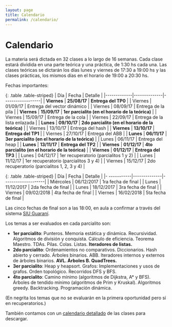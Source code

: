 ```yaml
---
layout: page
title: Calendario
permalink: /calendario/
---
```


Calendario
=========

La materia será dictada en 32 clases a lo largo de 16 semanas.
Cada clase estará dividida en una parte teórica y una práctica, de 1:30 hs cada una.
Las clases teóricas se dictarán los días lunes y viernes de 17:30 a 19:00 hs y las clases prácticas, los mismos días en el horario de 19:00 a 20:30 hs.

Fechas importantes:

{: .table .table-striped}
| Día         |   Fecha      |      Detalle     |
|-------------|--------------|------------------|
| **Viernes** | **25/08/17** | **Entrega del TP0** |
| Viernes     | 01/09/17     | Entrega del vector dinámico |
| Viernes     | 08/09/17     | Entrega de la pila |
| **Viernes** | **15/09/17** | **1er parcialito (en el horario de la teórica)** |
| Viernes     | 15/09/17     | Entrega de la cola |
| Viernes     | 22/09/17     | Entrega de la lista enlazada |
| **Lunes**   | **09/10/17** | **2do parcialito (en el horario de la teórica)** |
| Viernes     | 13/10/17     | Entrega del hash |
| **Viernes** | **13/10/17** | **Entrega del TP1** |
| Viernes     | 27/10/17     | Entrega del ABB |
| **Lunes**   | **06/11/17** | **3er parcialito (en el horario de la teórica)** |
| Lunes       | 06/11/17     | Entrega del heap |
| **Lunes**   | **13/11/17** | **Entrega del TP2** |
| **Viernes** | **01/12/17** | **4to parcialito (en el horario de la teórica)** |
| **Viernes** | **01/12/17** | **Entrega del TP3** |
| Lunes       | 04/12/17     | 1er recuperatorio (parcialitos 1 y 2) |
| Lunes       | 11/12/17     | 1er recuperatorio (parcialitos 3 y 4) |
| Viernes     | 15/12/17     | 2do recuperatorio (parcialitos 1, 2, 3 y 4) |

{: .table .table-striped}
| Día         | Fecha        | Detalle            |
|- -----------|--------------|--------------------|
| Miércoles   | 06/12/2017   | 1ra fecha de final |
| Lunes       | 11/12/2017   | 2da fecha de final |
| Lunes       | 18/12/2017   | 3ra fecha de final |
| Viernes     | 09/02/2018   | 4ta fecha de final |
| Viernes     | 16/02/2018   | 5ta fecha de final |

Las cinco fechas de final son a las 18:00, en aula a confirmar a través
del sistema [SIU Guaraní](http://guaranigrado.fi.uba.ar/autogestion/).

Los temas a ser evaluados en cada parcialito son:
- **1er parcialito**: Punteros. Memoria estática y dinámica. Recursividad. Algoritmos de división y conquista. Cálculo de eficiencia. Teorema Maestro. TDAs. Pilas. Colas. Listas. **Iteradores de listas.**
- **2do parcialito**: Ordenamientos no comparativos. Diccionarios. Hash abierto y cerrado. Árboles binarios. ABB. Iteradores internos y externos de árboles binarios. **AVL. Árboles B. QuadTrees.**
- **3er parcialito**: Heap y heapsort. Grafos: Implementaciones y usos de grafos. Orden topológico. Recorridos DFS y BFS.
- **4to parcialito**: Camino mínimo (algoritmos de Dijkstra, A* y BFS). Árboles de tendido mínimo (algoritmos de Prim y Kruskal). Algoritmos greedy. Backtracking. Programación dinámica.

(En negrita los temas que no se evaluarán en la primera oportunidad pero sí en recuperatorios.)

También contamos con un [calendario detallado](https://docs.google.com/spreadsheets/d/e/2PACX-1vSB6XSrrr8DApYSShBEgudIIlqQbjDxzru-_8P3mq5YYBlFMsnwDt1u635w4D_lbi0mZCJu35-uLLx-/pubhtml?gid=8&single=true) de las clases para descargar.

